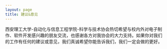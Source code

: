 ```yaml
---
layout: page
title: 建议&意见
---
```


西安理工大学-自动化与信息工程学院-科学与技术协会热切希望与校内外对电子制作、软件开发感兴趣的朋友交流，也感谢各方对我协会的大力支持。如果你对我们的工作有任何的建议或意见，我们真诚希望你能告诉我们，我们一定会做的更好。
